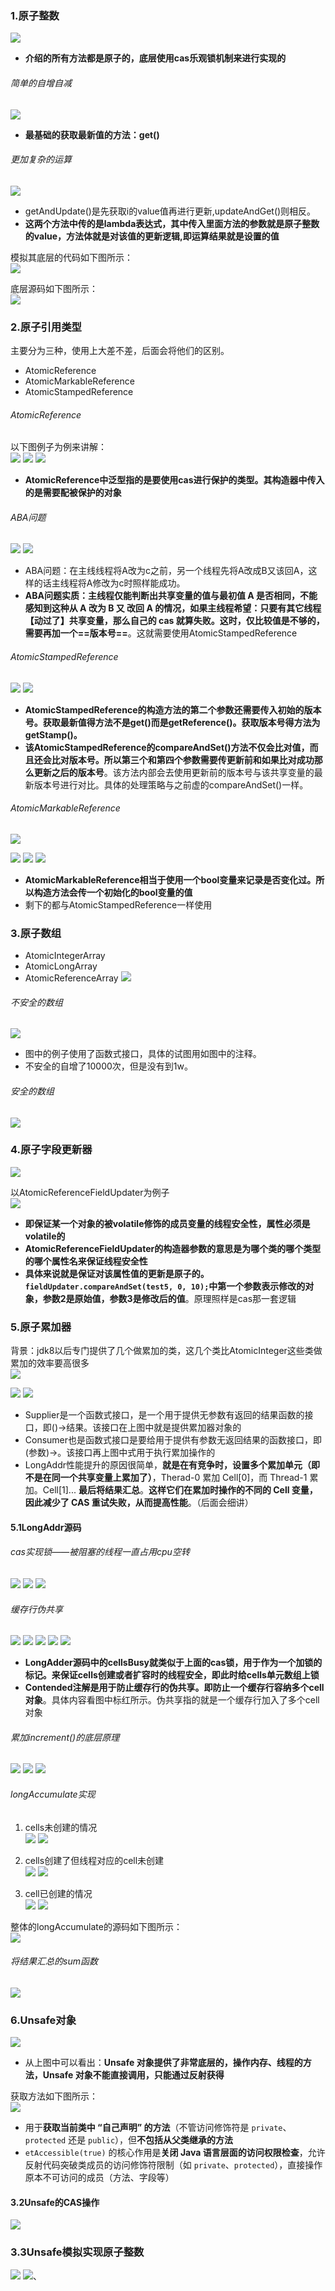### 1.原子整数
![](assets/02使用cas方式实现的工具类/file-20250916165928677.png)
* **介绍的所有方法都是原子的，底层使用cas乐观锁机制来进行实现的**
###### 简单的自增自减
![](assets/02使用cas方式实现的工具类/file-20250916170203876.png)
* **最基础的获取最新值的方法：get()**


###### 更加复杂的运算
![](assets/02使用cas方式实现的工具类/file-20250916170721055.png)
* getAndUpdate()是先获取i的value值再进行更新,updateAndGet()则相反。
* **这两个方法中传的是lambda表达式，其中传入里面方法的参数就是原子整数的value，方法体就是对该值的更新逻辑,即运算结果就是设置的值**

模拟其底层的代码如下图所示：    
![](assets/02使用cas方式实现的工具类/file-20250916171539907.png)

底层源码如下图所示：  
![](assets/02使用cas方式实现的工具类/file-20250916171452674.png)


### 2.原子引用类型
主要分为三种，使用上大差不差，后面会将他们的区别。
* AtomicReference
* AtomicMarkableReference
* AtomicStampedReference

###### AtomicReference
以下图例子为例来讲解：  
![](assets/02使用cas方式实现的工具类/file-20250916171853265.png)
![](assets/02使用cas方式实现的工具类/file-20250916172159687.png)
![](assets/02使用cas方式实现的工具类/file-20250916172457786.png)
* **AtomicReference中泛型指的是要使用cas进行保护的类型。其构造器中传入的是需要配被保护的对象**


###### ABA问题
![](assets/02使用cas方式实现的工具类/file-20250916173033423.png)
![](assets/02使用cas方式实现的工具类/file-20250916173016271.png)
* ABA问题：在主线线程将A改为c之前，另一个线程先将A改成B又该回A，这样的话主线程将A修改为c时照样能成功。
* **ABA问题实质：主线程仅能判断出共享变量的值与最初值 A 是否相同，不能感知到这种从 A 改为 B 又 改回 A 的情况，如果主线程希望：只要有其它线程【动过了】共享变量，那么自己的 cas 就算失败。这时，仅比较值是不够的，需要再加一个==版本号==**。这就需要使用AtomicStampedReference

###### AtomicStampedReference
![](assets/02使用cas方式实现的工具类/file-20250916174157135.png)
![](assets/02使用cas方式实现的工具类/file-20250916174234745.png)
* **AtomicStampedReference的构造方法的第二个参数还需要传入初始的版本号。获取最新值得方法不是get()而是getReference()。获取版本号得方法为getStamp()。**
* **该AtomicStampedReference的compareAndSet()方法不仅会比对值，而且还会比对版本号。所以第三个和第四个参数需要传更新前和如果比对成功那么更新之后的版本号**。该方法内部会去使用更新前的版本号与该共享变量的最新版本号进行对比。具体的处理策略与之前虚的compareAndSet()一样。



###### AtomicMarkableReference
![](assets/02使用cas方式实现的工具类/file-20250916174628836.png)

![](assets/02使用cas方式实现的工具类/file-20250916174741837.png)
![](assets/02使用cas方式实现的工具类/file-20250916175144338.png)
![](assets/02使用cas方式实现的工具类/file-20250916175343319.png)
* **AtomicMarkableReference相当于使用一个bool变量来记录是否变化过。所以构造方法会传一个初始化的bool变量的值**
* 剩下的都与AtomicStampedReference一样使用


### 3.原子数组
* AtomicIntegerArray
* AtomicLongArray
* AtomicReferenceArray
![](assets/02使用cas方式实现的工具类/file-20250916180236544.png)

###### 不安全的数组
![](assets/02使用cas方式实现的工具类/file-20250916180253543.png)
* 图中的例子使用了函数式接口，具体的试图用如图中的注释。
* 不安全的自增了10000次，但是没有到1w。

###### 安全的数组
![](assets/02使用cas方式实现的工具类/file-20250916180421767.png)


### 4.原子字段更新器
 ![](assets/02使用cas方式实现的工具类/file-20250917000606706.png)
 

以AtomicReferenceFieldUpdater为例子  
![](assets/02使用cas方式实现的工具类/file-20250917001224154.png)
* **即保证某一个对象的被volatile修饰的成员变量的线程安全性，属性必须是volatile的**
* **AtomicReferenceFieldUpdater的构造器参数的意思是为哪个类的哪个类型的哪个属性名来保证线程安全性**
* **具体来说就是保证对该属性值的更新是原子的。`fieldUpdater.compareAndSet(test5, 0, 10);`中第一个参数表示修改的对象，参数2是原始值，参数3是修改后的值**。原理照样是cas那一套逻辑

### 5.原子累加器

背景：jdk8以后专门提供了几个做累加的类，这几个类比AtomicInteger这些类做累加的效率要高很多     
![](assets/02使用cas方式实现的工具类/file-20250917001517993.png)


![](assets/02使用cas方式实现的工具类/file-20250917001949725.png)
![](assets/02使用cas方式实现的工具类/file-20250917002013393.png)
* Supplier是一个函数式接口，是一个用于提供无参数有返回的结果函数的接口，即()->结果。该接口在上图中就是提供累加器对象的
* Consumer也是函数式接口是要给用于提供有参数无返回结果的函数接口，即(参数)->。该接口再上图中式用于执行累加操作的
* LongAddr性能提升的原因很简单，**就是在有竞争时，设置多个累加单元（即不是在同一个共享变量上累加了）**，Therad-0 累加 Cell[0]，而 Thread-1 累加。Cell[1]... **最后将结果汇总**。**这样它们在累加时操作的不同的 Cell 变量，因此减少了 CAS 重试失败，从而提高性能**。（后面会细讲）

#### 5.1LongAddr源码

###### cas实现锁——被阻塞的线程一直占用cpu空转
![](assets/02使用cas方式实现的工具类/file-20250917003022860.png)
![](assets/02使用cas方式实现的工具类/file-20250917003132153.png)
![](assets/02使用cas方式实现的工具类/file-20250917003223145.png)

###### 缓存行伪共享
![](assets/02使用cas方式实现的工具类/file-20250917002759692.png)
![](assets/02使用cas方式实现的工具类/file-20250917234040549.png)
![](assets/02使用cas方式实现的工具类/file-20250917234827468.png)
![](assets/02使用cas方式实现的工具类/file-20250917235017590.png)
![](assets/02使用cas方式实现的工具类/file-20250917235033473.png)
* **LongAdder源码中的cellsBusy就类似于上面的cas锁，用于作为一个加锁的标记。来保证cells创建或者扩容时的线程安全，即此时给cells单元数组上锁**
* **Contended注解是用于防止缓存行的伪共享。即防止一个缓存行容纳多个cell对象**。具体内容看图中标红所示。伪共享指的就是一个缓存行加入了多个cell对象

###### 累加increment()的底层原理
![](assets/02使用cas方式实现的工具类/file-20250918103844259.png)
![](assets/02使用cas方式实现的工具类/file-20250918104408763.png)
![](assets/02使用cas方式实现的工具类/file-20250918104521027.png)

###### longAccumulate实现

1. cells未创建的情况   
![](assets/02使用cas方式实现的工具类/file-20250918105220270.png)
![](assets/02使用cas方式实现的工具类/file-20250918105411998.png)

2. cells创建了但线程对应的cell未创建    
![](assets/02使用cas方式实现的工具类/file-20250918105549400.png)
![](assets/02使用cas方式实现的工具类/file-20250918105640661.png)

3. cell已创建的情况  
![](assets/02使用cas方式实现的工具类/file-20250918110031198.png)
![](assets/02使用cas方式实现的工具类/file-20250918110110914.png)

整体的longAccumulate的源码如下图所示：  
![](assets/02使用cas方式实现的工具类/file-20250918110209185.png)

###### 将结果汇总的sum函数
![](assets/02使用cas方式实现的工具类/file-20250918110334255.png)

### 6.Unsafe对象
![](assets/02使用cas方式实现的工具类/file-20250918110542535.png)
* 从上图中可以看出：**Unsafe 对象提供了非常底层的，操作内存、线程的方法，Unsafe 对象不能直接调用，只能通过反射获得**

获取方法如下图所示：  
![](assets/02使用cas方式实现的工具类/file-20250918111109654.png)
* 用于**获取当前类中 “自己声明” 的方法**（不管访问修饰符是 `private`、`protected` 还是 `public`），但**不包括从父类继承的方法**
* `etAccessible(true)` 的核心作用是**关闭 Java 语言层面的访问权限检查**，允许反射代码突破类成员的访问修饰符限制（如 `private`、`protected`），直接操作原本不可访问的成员（方法、字段等）

#### 3.2Unsafe的CAS操作
![](assets/02使用cas方式实现的工具类/file-20250918113707852.png)


### 3.3Unsafe模拟实现原子整数
![](assets/02使用cas方式实现的工具类/file-20250918114208589.png)
![](assets/02使用cas方式实现的工具类/file-20250918114312633.png)、
